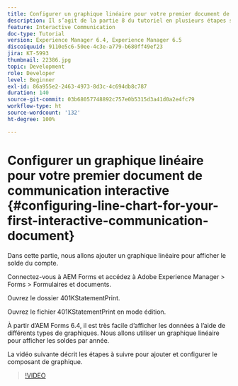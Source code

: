 ```yaml
---
title: Configurer un graphique linéaire pour votre premier document de communication interactive
description: Il s’agit de la partie 8 du tutoriel en plusieurs étapes sur la création de votre premier document de communication interactive pour le canal d’impression. Dans cette partie, nous allons ajouter un graphique linéaire pour afficher le solde du compte.
feature: Interactive Communication
doc-type: Tutorial
version: Experience Manager 6.4, Experience Manager 6.5
discoiquuid: 9110e5c6-50ee-4c3e-a779-b680ff49ef23
jira: KT-5993
thumbnail: 22386.jpg
topic: Development
role: Developer
level: Beginner
exl-id: 86a955e2-2463-4973-8d3c-4c694db8c787
duration: 140
source-git-commit: 03b68057748892c757e0b5315d3a41d0a2e4fc79
workflow-type: ht
source-wordcount: '132'
ht-degree: 100%

---
```


# Configurer un graphique linéaire pour votre premier document de communication interactive {#configuring-line-chart-for-your-first-interactive-communication-document}

Dans cette partie, nous allons ajouter un graphique linéaire pour afficher le solde du compte.

Connectez-vous à AEM Forms et accédez à Adobe Experience Manager > Forms > Formulaires et documents.

Ouvrez le dossier 401KStatementPrint.

Ouvrez le fichier 401KStatementPrint en mode édition.

À partir d’AEM Forms 6.4, il est très facile d’afficher les données à l’aide de différents types de graphiques. Nous allons utiliser un graphique linéaire pour afficher les soldes par année.

La vidéo suivante décrit les étapes à suivre pour ajouter et configurer le composant de graphique.

>[!VIDEO](https://video.tv.adobe.com/v/22386?quality=12&learn=on)
